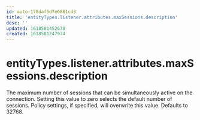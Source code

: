 ```yaml
---
id: auto-178daf5d7e6881cd3
title: 'entityTypes.listener.attributes.maxSessions.description'
desc: ''
updated: 1618581452670
created: 1618581247974
---
```

# entityTypes.listener.attributes.maxSessions.description

The maximum number of sessions that can be simultaneously active on the connection. Setting this value to zero selects the default number of sessions. Policy settings, if specified, will overwrite this value. Defaults to 32768.
